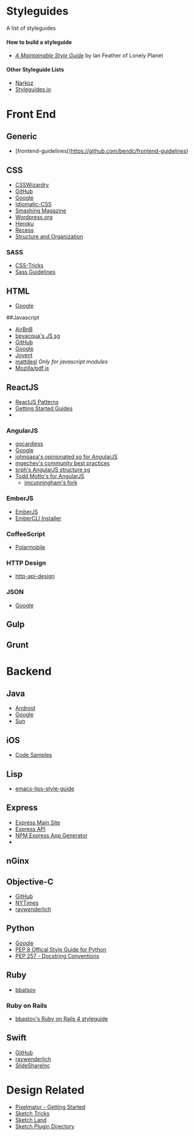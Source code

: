 # Styleguides

A list of styleguides

#### How to build a styleguide
* [_A Maintainable Style Guide_](http://ianfeather.co.uk/a-maintainable-style-guide/) by Ian Feather of Lonely Planet

#### Other Styleguide Lists
* [Narkoz](https://github.com/narkoz/guides)
* [Styleguides.io](https://github.com/maban/styleguides)

# Front End

## Generic
* [frontend-guidelines[(https://github.com/bendc/frontend-guidelines)

## CSS
* [CSSWizardry](http://csswizardry.com/2012/04/my-html-css-coding-style/)
* [GitHub](https://github.com/styleguide/css)
* [Google](http://google-styleguide.googlecode.com/svn/trunk/htmlcssguide.xml)
* [Idiomatic-CSS](https://github.com/necolas/idiomatic-css)
* [Smashing Magazine](http://www.smashingmagazine.com/2008/05/02/improving-code-readability-with-css-styleguides/)
* [Wordpress.org](http://make.wordpress.org/core/handbook/coding-standards/css/)
* [Heroku](http://purple.herokuapp.com/#)
* [Recess](http://twitter.github.io/recess/)
* [Structure and Organization](http://webdesignledger.com/tips/tips-for-organized-css-stylesheets)

### SASS
* [CSS-Tricks](http://css-tricks.com/sass-style-guide/)
* [Sass Guidelines](http://sass-guidelin.es/)

## HTML 
* [Google](http://google-styleguide.googlecode.com/svn/trunk/htmlcssguide.xml)

##Javascript
* [AirBnB](https://github.com/airbnb/javascript)
* [bevacqua's JS sg](https://github.com/bevacqua/js)
* [GitHub](https://github.com/styleguide/javascript/1.0)
* [Google](https://google-styleguide.googlecode.com/svn/trunk/javascriptguide.xml)
* [Joyent](https://www.joyent.com/developers/node/design)
* [mattdesl](https://github.com/mattdesl/module-best-practices) _Only for javascript modules_
* [Mozilla/pdf.js](https://github.com/mozilla/pdf.js/wiki/Style-Guide)

## ReactJS
* [ReactJS Patterns](https://reactjsnews.com/react-style-guide-patterns-i-like/)
* [Getting Started Guides](http://facebook.github.io/react/docs/getting-started.html)
* 

### AngularJS
* [gocardless](https://github.com/gocardless/angularjs-style-guide)
* [Google](https://google-styleguide.googlecode.com/svn/trunk/angularjs-google-style.html)
* [johnpapa's opinionated sg for  AngularJS](https://github.com/johnpapa/angularjs-styleguide)
* [mgechev's community best practices](https://github.com/mgechev/angularjs-style-guide)
* [srph's AngularJS structure sg](https://github.com/srph/angularjs-structure-styleguide)
* [Todd Motto's for AngularJS](https://github.com/toddmotto/angularjs-styleguide)  
  * [jmcunningham's fork](https://github.com/jmcunningham/angularjs-styleguide)

### EmberJS
* [EmberJS](https://github.com/emberjs/ember.js/blob/master/STYLEGUIDE.md)
* [EmberCLI Installer](http://www.ember-cli.com/)

### CoffeeScript
* [Polarmobile](https://github.com/polarmobile/coffeescript-style-guide)

### HTTP Design
* [http-api-design](https://github.com/interagent/http-api-design)
 
### JSON
* [Google](https://google-styleguide.googlecode.com/svn/trunk/jsoncstyleguide.xml)

## Gulp

## Grunt

# Backend

## Java
* [Android](http://source.android.com/source/code-style.html)
* [Google](https://google-styleguide.googlecode.com/svn/trunk/javaguide.html)
* [Sun](http://javascript.crockford.com/javacodeconventions.pdf)

## iOS
* [Code Samples](http://ioscodesamples.com/index.html)

## Lisp
* [emacs-lips-style-guide](https://github.com/bbatsov/emacs-lisp-style-guide)

## Express
* [Express Main Site](http://expressjs.com/)
* [Express API](http://expressjs.com/4x/api.html)
* [NPM Express App Generator](http://expressjs.com/starter/generator.html)
* 

## nGinx

## Objective-C
* [GitHub](https://github.com/github/objective-c-style-guide)
* [NYTimes](https://github.com/NYTimes/objective-c-style-guide)
* [raywenderlich](https://github.com/raywenderlich/objective-c-style-guide)

## Python
* [Google](https://google-styleguide.googlecode.com/svn/trunk/pyguide.html)
* [PEP 8 Offical Style Guide for Python](http://legacy.python.org/dev/peps/pep-0008/)
* [PEP 257 - Docstring Conventions](http://legacy.python.org/dev/peps/pep-0257/)

## Ruby
* [bbatsov](https://github.com/bbatsov/ruby-style-guide)

### Ruby on Rails
* [bbastov's Ruby on Rails 4 styleguide](https://github.com/bbatsov/rails-style-guide)

## Swift
* [GitHub](https://github.com/github/swift-style-guide)
* [raywenderlich](https://github.com/raywenderlich/swift-style-guide)
* [SlideShareInc](https://github.com/SlideShareInc/swift-style-guide)

# Design Related
* [Pixelmator - Getting Started](http://www.pixelmator.com/tutorials/get-started/)
* [Sketch Tricks](https://medium.com/sketch-tricks)
* [Sketch Land](http://sketch.land/)
* [Sketch Plugin Directory](https://github.com/sketchplugins/plugin-directory)
